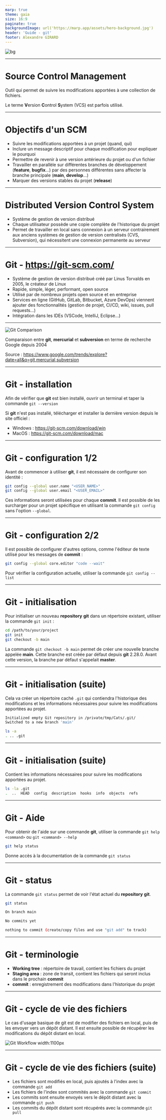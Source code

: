 ```yaml
---
marp: true
theme: gaia
size: 16:9
paginate: true
backgroundImage: url('https://marp.app/assets/hero-background.jpg')
header: 'Guide - git'
footer: Alexandre GIRARD
---
```


![bg](https://images8.alphacoders.com/430/430944.jpg)

--- 

# **S**ource **C**ontrol **M**anagement

Outil qui permet de suivre les modifications apportées à une collection de fichiers.

Le terme **V**ersion **C**ontrol **S**ystem (VCS) est parfois utilisé.

---

# Objectifs d'un SCM

- Suivre les modifications apportées à un projet (quand, qui)
- Inclure un message descriptif pour chaque modification pour expliquer le pourquoi
- Permettre de revenir à une version antérieure du projet ou d'un fichier
- Travailler en parallèle sur différentes branches de développement (__feature__, __bugfix__...) par des personnes différentes sans affecter la branche principale (__main__, __develop__...)
- Marquer des versions stables du projet (__release__)

---

# **D**istributed **V**ersion **C**ontrol **S**ystem

- Système de gestion de version distribué
- Chaque utilisateur possède une copie complète de l'historique du projet
- Permet de travailler en local sans connexion à un serveur contrairement aux anciens systèmes de gestion de version centralisés (CVS, Subversion), qui nécessitent une connexion permanente au serveur

---
# **G**it - https://git-scm.com/

- Système de gestion de version distribué créé par Linus Torvalds en 2005, le créateur de Linux
- Rapide, simple, léger, performant, open source
- Utilisé par de nombreux projets open source et en entreprise
- Services en ligne (GitHub, GitLab, Bitbucket, Azure DevOps) viennent ajouter des fonctionnalités (gestion de projet, CI/CD, wiki, issues, pull requests...)
- Intégration dans les IDEs (VSCode, IntelliJ, Eclipse...)

---

![Git Comparison](img/compare-git-svn-mercurial-since-2004.png)

Comparaison entre **git**, **mercurial** et **subversion** en terme de recherche Google depuis 2004

Source : https://www.google.com/trends/explore?date=all&q=git,mercurial,subversion

---

# **G**it - installation

Afin de vérifier que **git** est bien installé, ouvrir un terminal et taper la commande `git --version`

Si **git** n'est pas installé, télécharger et installer la dernière version depuis le site officiel :

- Windows : https://git-scm.com/download/win
- MacOS : https://git-scm.com/download/mac

---

# **G**it - configuration 1/2

Avant de commencer à utiliser **git**, il est nécessaire de configurer son identité :

```bash
git config --global user.name "<USER_NAME>"
git config --global user.email "<USER_EMAIL>"
```

Ces informations seront utilisées pour chaque **commit**. Il est possible de les surcharger pour un projet spécifique en utilisant la commande `git config` sans l'option `--global`.

---

# **G**it - configuration 2/2

Il est possible de configurer d'autres options, comme l'éditeur de texte utilisé pour les messages de **commit** :

```bash
git config --global core.editor "code --wait"
```

Pour vérifier la configuration actuelle, utiliser la commande `git config --list`

---
# **G**it - initialisation

Pour initialiser un nouveau **repository** **git** dans un répertoire existant, utiliser la commande `git init` :

```bash
cd /path/to/your/project
git init
git checkout -b main
```

La commande `git checkout -b main` permet de créer une nouvelle branche appelée **main**. Cette branche est créée par défaut depuis **git** 2.28.0. Avant cette version, la branche par défaut s'appelait **master**.

---

# **G**it - initialisation (suite)

Cela va créer un répertoire caché `.git` qui contiendra l'historique des modifications et les informations nécessaires pour suivre les modifications apportées au projet.

```bash
Initialized empty Git repository in /private/tmp/Cats/.git/
Switched to a new branch 'main'
```

```bash
ls -a
. .. .git
```
---

# **G**it - initialisation (suite)

Contient les informations nécessaires pour suivre les modifications apportées au projet.

```bash
ls -la .git
.  ..  HEAD  config  description  hooks  info  objects  refs
```
---

# **G**it - Aide

Pour obtenir de l'aide sur une commande **git**, utiliser la commande `git help <command>` ou `git <command> --help`

```bash
git help status
```
Donne accès à la documentation de la commande `git status`

---

# **G**it - status

La commande `git status` permet de voir l'état actuel du **repository** **git**.

```bash
git status
```

```bash
On branch main

No commits yet

nothing to commit (create/copy files and use "git add" to track)
```

---

# **G**it - terminologie

- **Working tree** : répertoire de travail, contient les fichiers du projet
- **Staging area** : zone de transit, contient les fichiers qui seront inclus dans le prochain **commit**
- **commit** : enregistrement des modifications dans l'historique du projet

---

# **G**it - cycle de vie des fichiers

Le cas d'usage basique de git est de modifier des fichiers en local, puis de les envoyer vers un dépôt distant. Il est ensuite possible de récupérer les modifications du dépôt distant en local.

![Git Workflow width:1100px ](./img/git-workflow.png)

---

# **G**it - cycle de vie des fichiers (suite)

- Les fichiers sont modifiés en local, puis ajoutés à l'index avec la commande `git add`
- Les fichiers de l'index sont commités avec la commande `git commit` 
- Les commits sont ensuite envoyés vers le dépôt distant avec la commande `git push` 
- Les commits du dépôt distant sont récupérés avec la commande `git pull`
